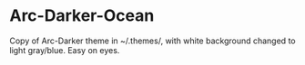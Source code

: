 # Arc-Darker-Ocean
Copy of Arc-Darker theme in ~/.themes/, with white background changed to light gray/blue. Easy on eyes.
